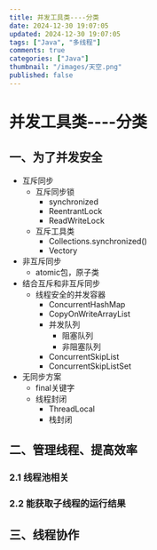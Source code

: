 ```yaml
---
title: 并发工具类----分类
date: 2024-12-30 19:07:05
updated: 2024-12-30 19:07:05
tags: ["Java", "多线程"]
comments: true
categories: ["Java"]
thumbnail: "/images/天空.png"
published: false
---
```


# 并发工具类----分类

## 一、为了并发安全

- 互斥同步
  - 互斥同步锁
    - synchronized
    - ReentrantLock
    - ReadWriteLock
  - 互斥工具类
    - Collections.synchronized()
    - Vectory
- 非互斥同步
  - atomic包，原子类
- 结合互斥和非互斥同步
  - 线程安全的并发容器
    - ConcurrentHashMap
    - CopyOnWriteArrayList
    - 并发队列
      - 阻塞队列
      - 非阻塞队列
    - ConcurrentSkipList
    - ConcurrentSkipListSet
- 无同步方案
  - final关键字
  - 线程封闭
    - ThreadLocal
    - 栈封闭

## 二、管理线程、提高效率

### 2.1 线程池相关

### 2.2 能获取子线程的运行结果

## 三、线程协作

